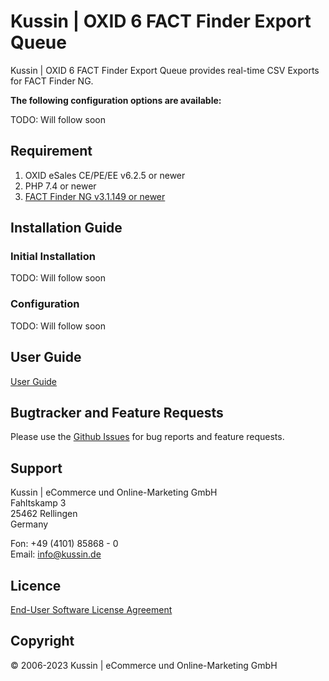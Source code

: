 # Kussin | OXID 6 FACT Finder Export Queue

Kussin | OXID 6 FACT Finder Export Queue provides real-time CSV Exports for FACT Finder NG.

**The following configuration options are available:**

TODO: Will follow soon

## Requirement

1. OXID eSales CE/PE/EE v6.2.5 or newer
2. PHP 7.4 or newer
3. [FACT Finder NG v3.1.149 or newer](https://www.fact-finder.com/)

## Installation Guide

### Initial Installation

TODO: Will follow soon

### Configuration

TODO: Will follow soon 

## User Guide

[User Guide](USER_GUIDE.md)

## Bugtracker and Feature Requests

Please use the [Github Issues](https://github.com/kussin/OxidFactFinderExportQueue/issues) for bug reports and feature requests.

## Support

Kussin | eCommerce und Online-Marketing GmbH<br>
Fahltskamp 3<br>
25462 Rellingen<br>
Germany

Fon: +49 (4101) 85868 - 0<br>
Email: info@kussin.de

## Licence

[End-User Software License Agreement](LICENSE.md)

## Copyright

&copy; 2006-2023 Kussin | eCommerce und Online-Marketing GmbH